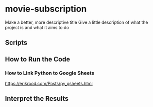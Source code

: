 # movie-subscription

Make a better, more descriptive title
Give a little description of what the project is and what it aims to do

## Scripts


## How to Run the Code

### How to Link Python to Google Sheets

https://erikrood.com/Posts/py_gsheets.html

## Interpret the Results
